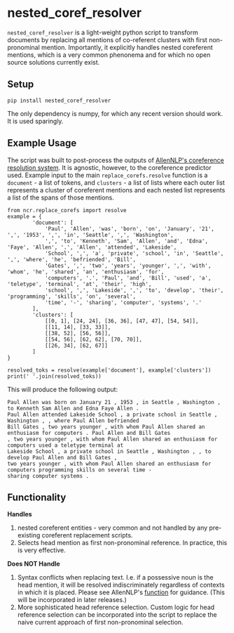 # nested_coref_resolver

`nested_coref_resolver` is a light-weight python script to transform documents by replacing all mentions of co-referent clusters
with first non-pronominal mention.  Importantly, it explicitly handles nested coreferent mentions, which is a very common phenonema and for which no open source solutions currently exist. 

## Setup

```pip install nested_coref_resolver```

The only dependency is numpy, for which any recent version should work.  It is used sparingly.

## Example Usage 

The script was built to post-process the outputs of [AllenNLP's coreference resolution system](https://demo.allennlp.org/coreference-resolution).  It is agnostic, however, to the coreference predictor used.
Example input to the main `replace_corefs.resolve` function is a `document` - a list of tokens, and `clusters` - a list of lists where each outer list represents a cluster of coreferent mentions and each nested list represents a list of the spans of those mentions.

```
from ncr.replace_corefs import resolve
example = {
        'document': [
            'Paul', 'Allen', 'was', 'born', 'on', 'January', '21', ',', '1953', ',', 'in', 'Seattle', ',', 'Washington',
            ',', 'to', 'Kenneth', 'Sam', 'Allen', 'and', 'Edna', 'Faye', 'Allen', '.', 'Allen', 'attended', 'Lakeside',
            'School', ',', 'a', 'private', 'school', 'in', 'Seattle', ',', 'where', 'he', 'befriended', 'Bill',
            'Gates', ',', 'two', 'years', 'younger', ',', 'with', 'whom', 'he', 'shared', 'an', 'enthusiasm', 'for',
            'computers', '.', 'Paul', 'and', 'Bill', 'used', 'a', 'teletype', 'terminal', 'at', 'their', 'high',
            'school', ',', 'Lakeside', ',', 'to', 'develop', 'their', 'programming', 'skills', 'on', 'several',
            'time', '-', 'sharing', 'computer', 'systems', '.'
        ],
        'clusters': [
            [[0, 1], [24, 24], [36, 36], [47, 47], [54, 54]],
            [[11, 14], [33, 33]],
            [[38, 52], [56, 56]],
            [[54, 56], [62, 62], [70, 70]],
            [[26, 34], [62, 67]]
        ]
}

resolved_toks = resolve(example['document'], example['clusters'])
print(' '.join(resolved_toks))
```

This will produce the following output:

```
Paul Allen was born on January 21 , 1953 , in Seattle , Washington , to Kenneth Sam Allen and Edna Faye Allen .
Paul Allen attended Lakeside School , a private school in Seattle , Washington , , where Paul Allen befriended
Bill Gates , two years younger , with whom Paul Allen shared an enthusiasm for computers . Paul Allen and Bill Gates
, two years younger , with whom Paul Allen shared an enthusiasm for computers used a teletype terminal at 
Lakeside School , a private school in Seattle , Washington , , to develop Paul Allen and Bill Gates ,
two years younger , with whom Paul Allen shared an enthusiasm for computers programming skills on several time -
sharing computer systems .
```

## Functionality

**Handles**

1. nested coreferent entities - very common and not handled by any
pre-existing coreferent replacement scripts.
2. Selects head mention as first non-pronominal reference.  In practice, this is very effective.

**Does NOT Handle**

1. Syntax conflicts when replacing text.  I.e. if a possessive noun
is the head mention, it will be resolved indiscriminately regardless of contexts in which it is placed.  Please see
AllenNLP's [function](https://docs.allennlp.org/models/master/models/coref/predictors/coref/#replace_corefs) for guidance.  (This will be incorporated in later releases.)
2. More sophisticated head reference selection.  Custom logic for head reference selection can be incorporated into the script to replace the naive current approach of first non-pronominal selection.
